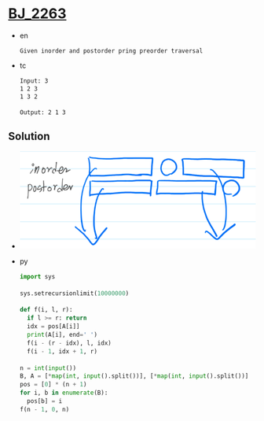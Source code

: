 # [BJ_2263](https://acmicpc.net/problem/2263)

* en

  ```en
  Given inorder and postorder pring preorder traversal
  ```

* tc

  ```tc
  Input: 3
  1 2 3
  1 3 2

  Output: 2 1 3
  ```

## Solution

* ![BJ_2263](images/20210718_174312.png)

* py

  ```py
  import sys

  sys.setrecursionlimit(10000000)

  def f(i, l, r):
    if l >= r: return
    idx = pos[A[i]]
    print(A[i], end=' ')
    f(i - (r - idx), l, idx)
    f(i - 1, idx + 1, r)

  n = int(input())
  B, A = [*map(int, input().split())], [*map(int, input().split())]
  pos = [0] * (n + 1)
  for i, b in enumerate(B):
    pos[b] = i
  f(n - 1, 0, n)
  ```
